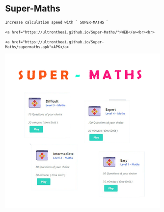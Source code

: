 # Super-Maths

    Increase calculation speed with ` SUPER-MATHS `
    
    <a href="https://ultrontheai.github.io/Super-Maths/">WEB</a><br><br>
    
    <a href="https://ultrontheai.github.io/Super-Maths/supermaths.apk">APK</a>

<img src="Demo.png">

